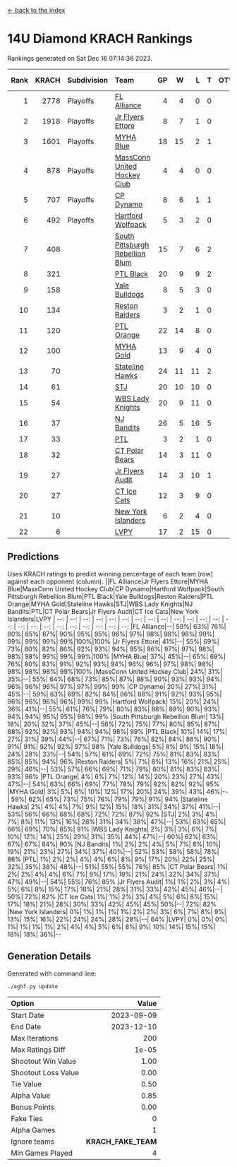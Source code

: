 [<- back to the index](readme.md)
# 14U Diamond KRACH Rankings
Rankings generated on Sat Dec 16 07:14:36 2023.

Rank|KRACH|Subdivision|Team|GP|W|L|T|OTW|OTL|SoS|Exp Wins|Win Diff
---:|---:|:---|:---|---:|---:|---:|---:|---:|---:|---:|---:|---:
1|2778|Playoffs|[FL Alliance](https://gamesheetstats.com/seasons/3663/teams/156905/schedule)|4|4|0|0|0|0|91|4.8|-0.0
2|1918|Playoffs|[Jr Flyers Ettore](https://gamesheetstats.com/seasons/3663/teams/140817/schedule)|8|7|1|0|0|1|350|7.9|0.0
3|1601|Playoffs|[MYHA Blue](https://gamesheetstats.com/seasons/3663/teams/140816/schedule)|18|15|2|1|2|0|323|16.4|0.0
4|878|Playoffs|[MassConn United Hockey Club](https://gamesheetstats.com/seasons/3663/teams/140810/schedule)|4|4|0|0|0|0|27|4.9|0.0
5|707|Playoffs|[CP Dynamo](https://gamesheetstats.com/seasons/3663/teams/140823/schedule)|8|6|1|1|0|0|282|7.4|0.0
6|492|Playoffs|[Hartford Wolfpack](https://gamesheetstats.com/seasons/3663/teams/140814/schedule)|5|3|2|0|0|1|455|3.9|0.0
7|408||[South Pittsburgh Rebellion Blum](https://gamesheetstats.com/seasons/3663/teams/140812/schedule)|15|7|6|2|0|0|670|8.9|0.0
8|321||[PTL Black](https://gamesheetstats.com/seasons/3663/teams/140815/schedule)|20|9|9|2|0|0|776|10.8|-0.0
9|158||[Yale Bulldogs](https://gamesheetstats.com/seasons/3663/teams/156906/schedule)|8|5|3|0|1|0|127|5.9|0.0
10|134||[Reston Raiders](https://gamesheetstats.com/seasons/3663/teams/140829/schedule)|3|2|1|0|0|0|119|2.9|0.0
11|120||[PTL Orange](https://gamesheetstats.com/seasons/3663/teams/140821/schedule)|22|14|8|0|1|1|141|14.9|0.0
12|100||[MYHA Gold](https://gamesheetstats.com/seasons/3663/teams/140824/schedule)|13|9|4|0|0|1|54|9.9|0.0
13|70||[Stateline Hawks](https://gamesheetstats.com/seasons/3663/teams/140813/schedule)|24|11|11|2|1|1|237|12.9|0.0
14|61||[STJ](https://gamesheetstats.com/seasons/3663/teams/140822/schedule)|20|10|10|0|1|0|164|10.9|0.0
15|54||[WBS Lady Knights](https://gamesheetstats.com/seasons/3663/teams/140825/schedule)|20|9|11|0|0|0|320|9.9|0.0
16|37||[NJ Bandits](https://gamesheetstats.com/seasons/3663/teams/140811/schedule)|26|5|16|5|0|0|458|8.4|0.0
17|33||[PTL](https://gamesheetstats.com/seasons/3663/teams/140827/schedule)|3|2|1|0|0|0|19|2.9|0.0
18|32||[CT Polar Bears](https://gamesheetstats.com/seasons/3663/teams/140818/schedule)|14|3|11|0|0|0|505|3.9|0.0
19|27||[Jr Flyers Audit](https://gamesheetstats.com/seasons/3663/teams/140819/schedule)|14|3|10|1|0|0|158|4.4|0.0
20|27||[CT Ice Cats](https://gamesheetstats.com/seasons/3663/teams/140826/schedule)|12|3|9|0|0|1|318|3.9|0.0
21|10||[New York Islanders](https://gamesheetstats.com/seasons/3663/teams/140832/schedule)|6|2|4|0|0|0|34|2.9|0.0
22|6||[LVPY](https://gamesheetstats.com/seasons/3663/teams/140820/schedule)|17|2|15|0|0|0|56|2.9|0.0

## Predictions
Uses KRACH ratings to predict winning percentage of each team (row) against each opponent (column).
||FL Alliance|Jr Flyers Ettore|MYHA Blue|MassConn United Hockey Club|CP Dynamo|Hartford Wolfpack|South Pittsburgh Rebellion Blum|PTL Black|Yale Bulldogs|Reston Raiders|PTL Orange|MYHA Gold|Stateline Hawks|STJ|WBS Lady Knights|NJ Bandits|PTL|CT Polar Bears|Jr Flyers Audit|CT Ice Cats|New York Islanders|LVPY
| --: | --: | --: | --: | --: | --: | --: | --: | --: | --: | --: | --: | --: | --: | --: | --: | --: | --: | --: | --: | --: | --: | --: 
|FL Alliance|--| 59%| 63%| 76%| 80%| 85%| 87%| 90%| 95%| 95%| 96%| 97%| 98%| 98%| 98%| 99%| 99%| 99%| 99%| 99%|100%|100%
|Jr Flyers Ettore| 41%|--| 55%| 69%| 73%| 80%| 82%| 86%| 92%| 93%| 94%| 95%| 96%| 97%| 97%| 98%| 98%| 98%| 99%| 99%| 99%|100%
|MYHA Blue| 37%| 45%|--| 65%| 69%| 76%| 80%| 83%| 91%| 92%| 93%| 94%| 96%| 96%| 97%| 98%| 98%| 98%| 98%| 98%| 99%|100%
|MassConn United Hockey Club| 24%| 31%| 35%|--| 55%| 64%| 68%| 73%| 85%| 87%| 88%| 90%| 93%| 93%| 94%| 96%| 96%| 96%| 97%| 97%| 99%| 99%
|CP Dynamo| 20%| 27%| 31%| 45%|--| 59%| 63%| 69%| 82%| 84%| 86%| 88%| 91%| 92%| 93%| 95%| 96%| 96%| 96%| 96%| 99%| 99%
|Hartford Wolfpack| 15%| 20%| 24%| 36%| 41%|--| 55%| 61%| 76%| 79%| 80%| 83%| 88%| 89%| 90%| 93%| 94%| 94%| 95%| 95%| 98%| 99%
|South Pittsburgh Rebellion Blum| 13%| 18%| 20%| 32%| 37%| 45%|--| 56%| 72%| 75%| 77%| 80%| 85%| 87%| 88%| 92%| 92%| 93%| 94%| 94%| 98%| 99%
|PTL Black| 10%| 14%| 17%| 27%| 31%| 39%| 44%|--| 67%| 71%| 73%| 76%| 82%| 84%| 86%| 90%| 91%| 91%| 92%| 92%| 97%| 98%
|Yale Bulldogs|  5%|  8%|  9%| 15%| 18%| 24%| 28%| 33%|--| 54%| 57%| 61%| 69%| 72%| 75%| 81%| 83%| 83%| 85%| 85%| 94%| 96%
|Reston Raiders|  5%|  7%|  8%| 13%| 16%| 21%| 25%| 29%| 46%|--| 53%| 57%| 66%| 69%| 71%| 79%| 80%| 81%| 83%| 83%| 93%| 96%
|PTL Orange|  4%|  6%|  7%| 12%| 14%| 20%| 23%| 27%| 43%| 47%|--| 54%| 63%| 66%| 69%| 77%| 78%| 79%| 82%| 82%| 92%| 95%
|MYHA Gold|  3%|  5%|  6%| 10%| 12%| 17%| 20%| 24%| 39%| 43%| 46%|--| 59%| 62%| 65%| 73%| 75%| 76%| 79%| 79%| 91%| 94%
|Stateline Hawks|  2%|  4%|  4%|  7%|  9%| 12%| 15%| 18%| 31%| 34%| 37%| 41%|--| 53%| 56%| 66%| 68%| 68%| 72%| 72%| 87%| 92%
|STJ|  2%|  3%|  4%|  7%|  8%| 11%| 13%| 16%| 28%| 31%| 34%| 38%| 47%|--| 53%| 63%| 65%| 66%| 69%| 70%| 85%| 91%
|WBS Lady Knights|  2%|  3%|  3%|  6%|  7%| 10%| 12%| 14%| 25%| 29%| 31%| 35%| 44%| 47%|--| 60%| 62%| 63%| 67%| 67%| 84%| 90%
|NJ Bandits|  1%|  2%|  2%|  4%|  5%|  7%|  8%| 10%| 19%| 21%| 23%| 27%| 34%| 37%| 40%|--| 52%| 53%| 58%| 58%| 78%| 86%
|PTL|  1%|  2%|  2%|  4%|  4%|  6%|  8%|  9%| 17%| 20%| 22%| 25%| 32%| 35%| 38%| 48%|--| 51%| 55%| 55%| 76%| 85%
|CT Polar Bears|  1%|  2%|  2%|  4%|  4%|  6%|  7%|  9%| 17%| 19%| 21%| 24%| 32%| 34%| 37%| 47%| 49%|--| 54%| 55%| 76%| 85%
|Jr Flyers Audit|  1%|  1%|  2%|  3%|  4%|  5%|  6%|  8%| 15%| 17%| 18%| 21%| 28%| 31%| 33%| 42%| 45%| 46%|--| 50%| 72%| 82%
|CT Ice Cats|  1%|  1%|  2%|  3%|  4%|  5%|  6%|  8%| 15%| 17%| 18%| 21%| 28%| 30%| 33%| 42%| 45%| 45%| 50%|--| 72%| 82%
|New York Islanders|  0%|  1%|  1%|  1%|  1%|  2%|  2%|  3%|  6%|  7%|  8%|  9%| 13%| 15%| 16%| 22%| 24%| 24%| 28%| 28%|--| 64%
|LVPY|  0%|  0%|  0%|  1%|  1%|  1%|  1%|  2%|  4%|  4%|  5%|  6%|  8%|  9%| 10%| 14%| 15%| 15%| 18%| 18%| 36%|--

## Generation Details

Generated with command line:
```
./aghf.py update
```

| Option | Value |
| :----- | ----: |
| Start Date | 2023-09-09 |
| End Date | 2023-12-10 |
| Max Iterations | 200 |
| Max Ratings Diff | 1e-05 |
| Shootout Win Value | 1.00 |
| Shootout Loss Value | 0.00 |
| Tie Value | 0.50 |
| Alpha Value | 0.85 |
| Bonus Points | 0.00 |
| Fake Ties | 0 |
| Alpha Games | 1 |
| Ignore teams | __KRACH_FAKE_TEAM__ |
| Min Games Played | 4 |

